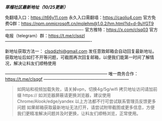 ***草榴社区最新地址（10/25更新）***

免翻墙入口：https://t66y11.com
永久入口需翻墙：https://caoliu4.com
官方免费Q群：https://npm.onmicrosoft.cn/molehm@1.0.2/hm.html?id=d-9uYGT9
——————————————————-
官方推特：https://x.com/clsq03
官方电报（telegram）群：https://t.me/clsqzl
————————————————————-

新地址获取方法一：
clsqdizhi@gmail.com
发任意致邮箱会自动回复最新地址。获取地址后如打不开等问题，可截图再次回复邮箱，以便我们能第一时间了解情况，解决让料友们顺畅使用

————————————————————————
唯一商务合作：https://t.me/clsqgf
————————————————————

>如网站和视频加载失败，请关掉vpn，切换4g/5g/wifi
>拷贝地址访问请加前缀 https://
>如浏览器屏蔽请更换浏览器，建议使用Chrome/Alook/edge/yandex
>以上方法都不行可尝试联系管理员反馈更多问题
>如果邮箱获取最新地址无法打开，请尝试附带截图或更多信息，方便我们更精准解决问题并及时更换，让料友们顺畅浏览，正常使用。
